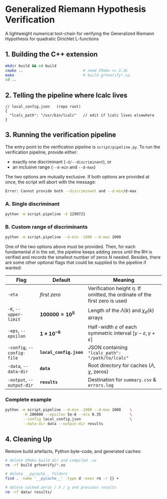 # Generalized Riemann Hypothesis Verification

A lightweight numerical tool-chain for verifying the Generalized Riemann Hypothesis for quadratic Dirichlet L-functions


## 1. Building the C++ extension

```bash
mkdir build && cd build
cmake ..                           # need CMake >= 3.16
make                               # build grhverify*.so
cd ..
```

## 2. Telling the pipeline where **lcalc** lives

```jsonc
// local_config.json   (repo root)
{
  "lcalc_path": "/usr/bin/lcalc"   // edit if lcalc lives elsewhere
}
```

## 3. Running the verification pipeline

The entry point to the verification pipeline is `script/pipeline.py`. To run the verification pipeline, provide either:

* exactly one discriminant (`-d/--discriminant`), or
* an inclusive range (`--d-min` and `--d-max`)

The two options are mutually exclusive. If both options are provided at once, the script will abort with the message:

```bash
Error: Cannot provide both --discriminant and --d-min/d-max
```

### A. Single discriminant

```bash
python -m script.pipeline -d 1299721
```

### B. Custom range of discriminants

```bash
python -m script.pipeline --d-min -1000 --d-max 1000
```

One of the two options above must be provided. Then, for each fundamental $d$ in the set, the pipeline keeps adding zeros until the RH is verified and records the smallest number of zeros $N$ needed. Besides, there are some other optional flags that could be supplied to the pipeline if wanted:

| Flag                       | Default                 | Meaning                                                                            |
| -------------------------- | ----------------------- | ---------------------------------------------------------------------------------  |
| `-eta`                     | *first zero*            | Verification height $\eta$.  If omitted, the ordinate of the first zero is used       |
| `-K`, `--upper-limit`      | **$100000 = 10^5$**     | Length of the $\Lambda(k)$ and $\chi_d(k)$ arrays                                     |
| `-eps`, `--epsilon`        | **$1 × 10^{-6}$**       | Half-width $\varepsilon$ of each symmetric interval $[\gamma - \varepsilon, \gamma + \varepsilon]$                             |
| `-config`, `--config-file` | **`local_config.json`** | JSON containing `"lcalc_path": "/path/to/lcalc"`                                   |
| `-data`, `--data-dir`      | **`data`**              | Root directory for caches ($\Lambda$, $\chi$, zeros)                                            |
| `-output`, `--output-dir`  | **`results`**           | Destination for `summary.csv` & `errors.log`                                       |

### Complete example

```bash
python -m script.pipeline --d-min -1000 --d-max 1000    \
        -K 200000 --epsilon 5e-6 --eta 0.35             \
        --config local_config.json                      \
        --data-dir data --output-dir results
```
 
## 4. Cleaning Up

Remove build artefacts, Python byte-code, and generated caches:

```bash
# delete CMake build dir and compiled .so
rm -rf build grhverify/*.so

# delete __pycache__ folders
find . -name '__pycache__' -type d -exec rm -r {} +

# delete cached zeros / Λ / χ and previous results
rm -rf data/ results/
```
